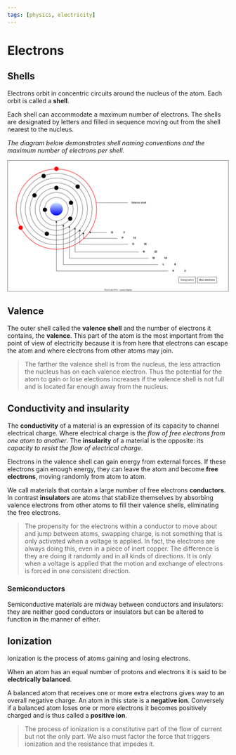 ```yaml
---
tags: [physics, electricity]
---
```


# Electrons

## Shells

Electrons orbit in concentric circuits around the nucleus of the atom. Each
orbit is called a **shell**.

Each shell can accommodate a maximum number of electrons. The shells are
designated by letters and filled in sequence moving out from the shell nearest
to the nucleus.

_The diagram below demonstrates shell naming conventions and the maximum number
of electrons per shell._

![](/static/valence-shell.svg)

## Valence

The outer shell called the **valence shell** and the number of electrons it
contains, the **valence**. This part of the atom is the most important from the
point of view of electricity because it is from here that electrons can escape
the atom and where electrons from other atoms may join.

> The farther the valence shell is from the nucleus, the less attraction the
> nucleus has on each valence electron. Thus the potential for the atom to gain
> or lose elections increases if the valence shell is not full and is located
> far enough away from the nucleus.

## Conductivity and insularity

The **conductivity** of a material is an expression of its capacity to channel
electrical charge. Where electrical charge is the _flow of free electrons from
one atom to another_. The **insularity** of a material is the opposite: its
_capacity to resist the flow of electrical charge_.

Electrons in the valence shell can gain energy from external forces. If these
electrons gain enough energy, they can leave the atom and become **free
electrons**, moving randomly from atom to atom.

We call materials that contain a large number of free electrons **conductors**.
In contrast **insulators** are atoms that stabilize themselves by absorbing
valence electrons from other atoms to fill their valence shells, eliminating the
free electrons.

> The propensity for the electrons within a conductor to move about and jump
> between atoms, swapping charge, is not something that is only activated when a
> voltage is applied. In fact, the electrons are always doing this, even in a
> piece of inert copper. The difference is they are doing it randomly and in all
> kinds of directions. It is only when a voltage is applied that the motion and
> exchange of electrons is forced in one consistent direction.

### Semiconductors

Semiconductive materials are midway between conductors and insulators: they are
neither good conductors or insulators but can be altered to function in the
manner of either.

## Ionization

Ionization is the process of atoms gaining and losing electrons.

When an atom has an equal number of protons and electrons it is said to be
**electrically balanced**.

A balanced atom that receives one or more extra electrons gives way to an
overall negative charge. An atom in this state is a **negative ion**. Conversely
if a balanced atom loses one or more electrons it becomes positively charged and
is thus called a **positive ion**.

> The process of ionization is a constitutive part of the flow of current but
> not the only part. We also must factor the force that triggers ionization and
> the resistance that impedes it.
